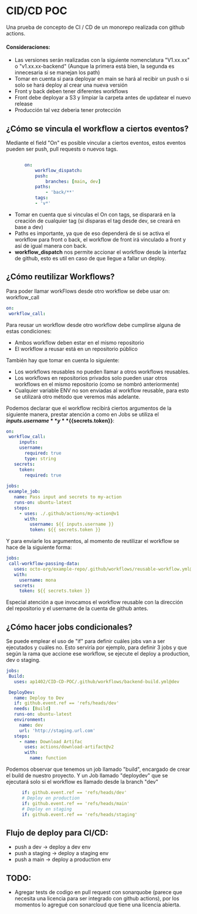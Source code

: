 # CID/CD POC

Una prueba de concepto de CI / CD de un monorepo realizada con github actions.

#### Consideraciones:
- Las versiones serán realizadas con la siguiente nomenclatura "V1.xx.xx" o "v1.xx.xx-backend" (Aunque la primera está bien, la segunda es innecesaria si se manejan los path)
- Tomar en cuenta si para deployar en main se hará al recibir un push o si solo se hará deploy al crear una nueva versión
- Front y back deben tener diferentes workflows
- Front debe deployar a  S3 y limpiar la carpeta antes de updatear el nuevo release
- Producción tal vez deberia tener protección 


## ¿Cómo se vincula el workflow a ciertos eventos?
Mediante el field "On" es posible vincular a ciertos eventos, estos eventos pueden ser push, pull requests o nuevos tags.
 ```yaml

        on:
            workflow_dispatch:
            push:
                branches: [main, dev]
            paths:
                - 'back/**'
            tags:
            - 'v*'
 ```
 
 - Tomar en cuenta que si vinculas el On con tags, se disparará en la creación de cualquier tag (si disparas el tag desde dev, se creará en base a dev)
 - Paths es importante, ya que de eso dependerá de si se activa el workflow para front o back, el workflow de front irá vinculado a front y así de igual manera con back.
 - **workflow_dispatch** nos permite accionar el workflow desde la interfaz de github, esto es util en caso de que llegue a fallar un deploy.

## ¿Cómo reutilizar Workflows?
Para poder llamar workFlows desde otro workflow se debe usar on: workflow_call
 ```yaml
on:
  workflow_call:
 ```
 
 Para reusar un workflow desde otro workflow debe cumplirse alguna de estas condiciones:
 - Ambos workflow deben estar en el mismo repositorio
 - El workflow a reusar está en un repositorio público
 
 También hay que tomar en cuenta lo siguiente:
 - Los workflows reusables no pueden llamar a otros workflows reusables.
 - Los workflows en repositorios privados solo pueden usar otros workflows en el mismo repositorio (como se nombró anteriormente)
 - Cualquier variable ENV no son enviadas al workflow reusable, para esto se utilizará otro método que veremos más adelante.

Podemos declarar que el workflow recibirá ciertos argumentos de la siguiente manera, prestar atención a como en Jobs se utiliza el **${{inputs.username}}** y **${{secrets.token}}**:
 ```yaml
on:
  workflow_call:
      inputs:
      username:
        required: true
        type: string
    secrets:
      token:
        required: true
        
jobs:
  example_job:
    name: Pass input and secrets to my-action
    runs-on: ubuntu-latest
    steps:
      - uses: ./.github/actions/my-action@v1
        with:
          username: ${{ inputs.username }}
          token: ${{ secrets.token }}
 ```

Y para enviarle los argumentos, al momento de reutilizar el workflow se hace de la siguiente forma:

 ```yaml
jobs:
  call-workflow-passing-data:
    uses: octo-org/example-repo/.github/workflows/reusable-workflow.yml@main
    with:
      username: mona
    secrets:
      token: ${{ secrets.token }}
 
 ```
 
 Especial atención a que invocamos el workflow reusable con la dirección del repositorio y el username de la cuenta de github antes.


## ¿Cómo hacer jobs condicionales?

Se puede emplear el uso de "if" para definir cuáles jobs van a ser ejecutados y cuáles no. Esto serviría por ejemplo, para definir 3 jobs y que según la rama que accione ese workflow, se ejecute el deploy a production, dev o staging.

 ```yaml
jobs:
  Build:
    uses: ap1402/CID-CD-POC/.github/workflows/backend-build.yml@dev

  DeployDev:
    name: Deploy to Dev
    if: github.event.ref == 'refs/heads/dev'
    needs: [Build]
    runs-on: ubuntu-latest
    environment:
      name: dev
      url: 'http://staging.url.com'
    steps:
      - name: Download Artifac
        uses: actions/download-artifact@v2
        with:
          name: function
 
 ```
 Podemos observar que tenemos un job llamado "build", encargado de crear el build de nuestro proyecto. Y un Job llamado "deploydev" que se ejecutará solo si el workflow es llamado desde la branch "dev" 
 
```yaml
      if: github.event.ref == 'refs/heads/dev'
      # Deploy en production
      if: github.event.ref == 'refs/heads/main'
      # Deploy en staging
      if: github.event.ref == 'refs/heads/staging'
```  

## Flujo de deploy para CI/CD:
   - push a dev -> deploy a dev env
   - push a staging -> deploy a staging env
   - push a main -> deploy a production env

## TODO:

- Agregar tests de codigo en pull request con sonarquobe (parece que necesita una licencia para ser integrado con github actions), por los momentos lo agregué con sonarcloud que tiene una licencia abierta.
